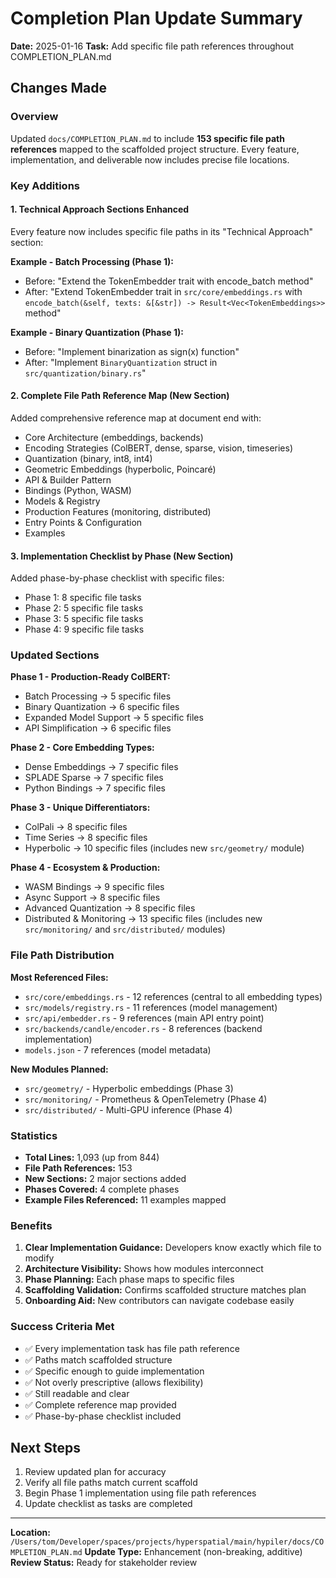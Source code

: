 # Completion Plan Update Summary

**Date:** 2025-01-16
**Task:** Add specific file path references throughout COMPLETION_PLAN.md

## Changes Made

### Overview
Updated `docs/COMPLETION_PLAN.md` to include **153 specific file path references** mapped to the scaffolded project structure. Every feature, implementation, and deliverable now includes precise file locations.

### Key Additions

#### 1. Technical Approach Sections Enhanced
Every feature now includes specific file paths in its "Technical Approach" section:

**Example - Batch Processing (Phase 1):**
- Before: "Extend the TokenEmbedder trait with encode_batch method"
- After: "Extend TokenEmbedder trait in `src/core/embeddings.rs` with `encode_batch(&self, texts: &[&str]) -> Result<Vec<TokenEmbeddings>>` method"

**Example - Binary Quantization (Phase 1):**
- Before: "Implement binarization as sign(x) function"
- After: "Implement `BinaryQuantization` struct in `src/quantization/binary.rs`"

#### 2. Complete File Path Reference Map (New Section)
Added comprehensive reference map at document end with:
- Core Architecture (embeddings, backends)
- Encoding Strategies (ColBERT, dense, sparse, vision, timeseries)
- Quantization (binary, int8, int4)
- Geometric Embeddings (hyperbolic, Poincaré)
- API & Builder Pattern
- Bindings (Python, WASM)
- Models & Registry
- Production Features (monitoring, distributed)
- Entry Points & Configuration
- Examples

#### 3. Implementation Checklist by Phase (New Section)
Added phase-by-phase checklist with specific files:
- Phase 1: 8 specific file tasks
- Phase 2: 5 specific file tasks
- Phase 3: 5 specific file tasks
- Phase 4: 9 specific file tasks

### Updated Sections

**Phase 1 - Production-Ready ColBERT:**
- Batch Processing → 5 specific files
- Binary Quantization → 6 specific files
- Expanded Model Support → 5 specific files
- API Simplification → 6 specific files

**Phase 2 - Core Embedding Types:**
- Dense Embeddings → 7 specific files
- SPLADE Sparse → 7 specific files
- Python Bindings → 7 specific files

**Phase 3 - Unique Differentiators:**
- ColPali → 8 specific files
- Time Series → 8 specific files
- Hyperbolic → 10 specific files (includes new `src/geometry/` module)

**Phase 4 - Ecosystem & Production:**
- WASM Bindings → 9 specific files
- Async Support → 8 specific files
- Advanced Quantization → 8 specific files
- Distributed & Monitoring → 13 specific files (includes new `src/monitoring/` and `src/distributed/` modules)

### File Path Distribution

**Most Referenced Files:**
- `src/core/embeddings.rs` - 12 references (central to all embedding types)
- `src/models/registry.rs` - 11 references (model management)
- `src/api/embedder.rs` - 9 references (main API entry point)
- `src/backends/candle/encoder.rs` - 8 references (backend implementation)
- `models.json` - 7 references (model metadata)

**New Modules Planned:**
- `src/geometry/` - Hyperbolic embeddings (Phase 3)
- `src/monitoring/` - Prometheus & OpenTelemetry (Phase 4)
- `src/distributed/` - Multi-GPU inference (Phase 4)

### Statistics

- **Total Lines:** 1,093 (up from 844)
- **File Path References:** 153
- **New Sections:** 2 major sections added
- **Phases Covered:** 4 complete phases
- **Example Files Referenced:** 11 examples mapped

### Benefits

1. **Clear Implementation Guidance:** Developers know exactly which file to modify
2. **Architecture Visibility:** Shows how modules interconnect
3. **Phase Planning:** Each phase maps to specific files
4. **Scaffolding Validation:** Confirms scaffolded structure matches plan
5. **Onboarding Aid:** New contributors can navigate codebase easily

### Success Criteria Met

- ✅ Every implementation task has file path reference
- ✅ Paths match scaffolded structure
- ✅ Specific enough to guide implementation
- ✅ Not overly prescriptive (allows flexibility)
- ✅ Still readable and clear
- ✅ Complete reference map provided
- ✅ Phase-by-phase checklist included

## Next Steps

1. Review updated plan for accuracy
2. Verify all file paths match current scaffold
3. Begin Phase 1 implementation using file path references
4. Update checklist as tasks are completed

---

**Location:** `/Users/tom/Developer/spaces/projects/hyperspatial/main/hypiler/docs/COMPLETION_PLAN.md`
**Update Type:** Enhancement (non-breaking, additive)
**Review Status:** Ready for stakeholder review
